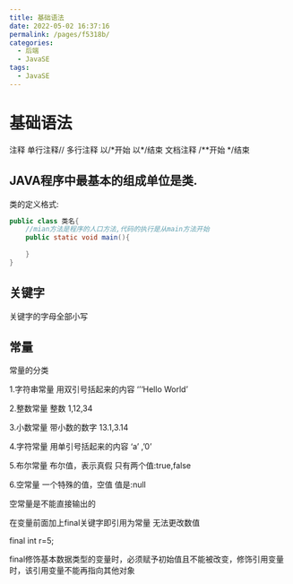 ```yaml
---
title: 基础语法
date: 2022-05-02 16:37:16
permalink: /pages/f5318b/
categories:
  - 后端
  - JavaSE
tags:
  - JavaSE
---
```

# 基础语法

注释  单行注释//   多行注释 以/*开始   以\*/结束    文档注释 /**开始	*/结束



## JAVA程序中最基本的组成单位是类.

类的定义格式:

```java
public class 类名{
    //mian方法是程序的人口方法,代码的执行是从main方法开始
    public static void main(){
        
    }
}
```



## 关键字

关键字的字母全部小写  



## 常量

常量的分类

1.字符串常量		用双引号括起来的内容	‘’‘Hello World’

2.整数常量			整数					1,12,34

3.小数常量    		带小数的数字		13.1,3.14

4.字符常量			用单引号括起来的内容	‘a’ ,’0’

5.布尔常量			布尔值，表示真假	只有两个值:true,false

6.空常量				一个特殊的值，空值		值是:null

空常量是不能直接输出的

在变量前面加上final关键字即引用为常量  无法更改数值

final int r=5;

final修饰基本数据类型的变量时，必须赋予初始值且不能被改变，修饰引用变量时，该引用变量不能再指向其他对象



